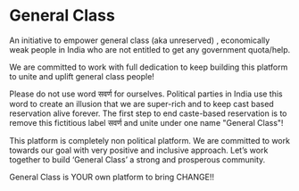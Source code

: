 # General Class

An initiative to empower general class (aka unreserved) , economically weak people in India who are not entitled to get any government quota/help.

We are committed to work with full dedication to keep building this platform to unite and uplift general class people! 

Please do not use word सवर्ण for ourselves. Political parties in India use this word to create an illusion that we are super-rich and to keep cast based reservation alive forever. The first step to end caste-based reservation is to remove this fictitious label सवर्ण and unite under one name "General Class"!

This platform is completely non political platform. We are committed to work towards our goal with very positive and inclusive approach. Let’s work together to build ‘General Class’ a strong and prosperous community.

General Class is YOUR own platform to bring CHANGE!!
